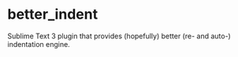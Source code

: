 # better_indent
Sublime Text 3 plugin that provides (hopefully) better (re- and auto-) indentation engine.
